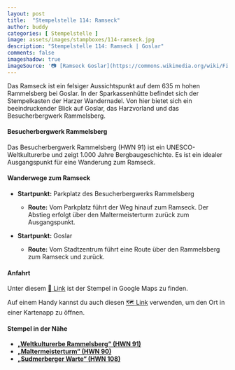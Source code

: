 ```yaml
---
layout: post
title:  "Stempelstelle 114: Ramseck"
author: buddy
categories: [ Stempelstelle ]
image: assets/images/stampboxes/114-ramseck.jpg
description: "Stempelstelle 114: Ramseck | Goslar"
comments: false
imageshadow: true
imageSource: '📷 [Ramseck Goslar](https://commons.wikimedia.org/wiki/File:Ramseck_Goslar.jpg) von <a href="//commons.wikimedia.org/wiki/User:B.Thomas95" title="User:B.Thomas95">Thomas Binder</a> unter Lizenz [CC BY-SA 4.0](https://creativecommons.org/licenses/by-sa/4.0)'
---
```


Das Ramseck ist ein felsiger Aussichtspunkt auf dem 635 m hohen Rammelsberg bei Goslar. In der Sparkassenhütte befindet sich der Stempelkasten der Harzer Wandernadel. Von hier bietet sich ein beeindruckender Blick auf Goslar, das Harzvorland und das Besucherbergwerk Rammelsberg. 

#### Besucherbergwerk Rammelsberg

Das Besucherbergwerk Rammelsberg (HWN 91) ist ein UNESCO-Weltkulturerbe und zeigt 1.000 Jahre Bergbaugeschichte. Es ist ein idealer Ausgangspunkt für eine Wanderung zum Ramseck. 

#### Wanderwege zum Ramseck

- **Startpunkt:** Parkplatz des Besucherbergwerks Rammelsberg
  - **Route:** Vom Parkplatz führt der Weg hinauf zum Ramseck. Der Abstieg erfolgt über den Maltermeisterturm zurück zum Ausgangspunkt. 

- **Startpunkt:** Goslar
  - **Route:** Vom Stadtzentrum führt eine Route über den Rammelsberg zum Ramseck und zurück. 

#### Anfahrt

Unter diesem [📍 Link](https://www.google.com/maps/dir/?api=1&origin=&destination=51.88848%2C%2010.42668) ist der Stempel in Google Maps zu finden.

<div class="android-only">
  Auf einem Handy kannst du auch diesen 
  <a href="geo:51.88848,10.42668">🗺️ Link</a> 
  verwenden, um den Ort in einer Kartenapp zu öffnen.
  <p></p>
</div>

#### Stempel in der Nähe

- [**„Weltkulturerbe Rammelsberg“ (HWN 91)**](/stempelstelle-91-weltkulturerbe-rammelsberg)
- [**„Maltermeisterturm“ (HWN 90)**](/stempelstelle-90-roter-schuss)
- [**„Sudmerberger Warte“ (HWN 108)**](/stempelstelle-108-sudmerberger-warte)
